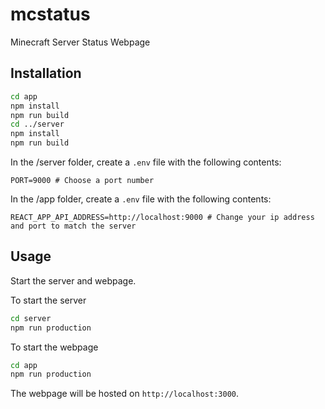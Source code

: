 # mcstatus
Minecraft Server Status Webpage

## Installation
```bash
cd app
npm install
npm run build
cd ../server
npm install
npm run build
```

In the /server folder, create a `.env` file with the following contents:
```dosini
PORT=9000 # Choose a port number
```

In the /app folder, create a `.env` file with the following contents:
```dosini
REACT_APP_API_ADDRESS=http://localhost:9000 # Change your ip address and port to match the server
```


## Usage
Start the server and webpage.

To start the server
```bash
cd server
npm run production
```

To start the webpage
```bash
cd app
npm run production
```

The webpage will be hosted on `http://localhost:3000`.
